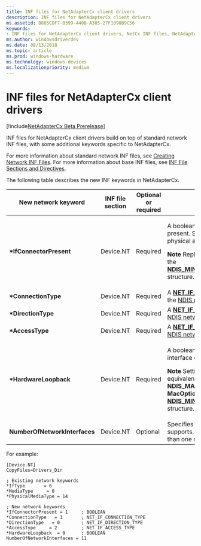 ```yaml
---
title: INF files for NetAdapterCx client drivers
description: INF files for NetAdapterCx client drivers
ms.assetid: B885CDF7-B399-440B-A385-27F1090B9C56
keywords:
- INF files for NetAdapterCx client drivers, NetCx INF files, NetAdapterCx INF
ms.author: windowsdriverdev
ms.date: 08/13/2018
ms.topic: article
ms.prod: windows-hardware
ms.technology: windows-devices
ms.localizationpriority: medium
---
```


# INF files for NetAdapterCx client drivers

[!include[NetAdapterCx Beta Prerelease](../netcx-beta-prerelease.md)]

INF files for NetAdapterCx client drivers build on top of standard network INF files, with some additional keywords specific to NetAdapterCx. 

For more information about standard network INF files, see [Creating Network INF Files](../network/creating-network-inf-files.md). For more information about base INF files, see [INF File Sections and Directives](../install/inf-file-sections-and-directives.md).

The following table describes the new INF keywords in NetAdapterCx.

| New network keyword | INF file section | Optional or required | Description |
| --- | --- | --- | --- |
| **\*IfConnectorPresent** | Device.NT | Required | <p>A boolean value that indicates if a connector is present. Set this keyword to **1**, or **TRUE**, if there is a physical adapter.</p> <p>**Note** Replaces the **IfConnectorPresent** field from the [**NDIS_MINIPORT_ADAPTER_GENERAL_ATTRIBUTES**](https://docs.microsoft.com/windows-hardware/drivers/ddi/content/ndis/ns-ndis-_ndis_miniport_adapter_general_attributes) structure.</p> |
| **\*ConnectionType** | Device.NT | Required | A [**NET_IF_CONNECTION_TYPE**](https://docs.microsoft.com/windows/desktop/api/ifdef/ne-ifdef-_net_if_connection_type) value that specifies the [NDIS network interface](../network/ndis-network-interfaces2.md) connection type. |
| **\*DirectionType** | Device.NT | Required | A [**NET_IF_DIRECTION_TYPE**](https://docs.microsoft.com/windows/desktop/api/ifdef/ne-ifdef-_net_if_direction_type) value that specifies the [NDIS network interface](../network/ndis-network-interfaces2.md) direction type. |
| **\*AccessType** | Device.NT | Required | A [**NET_IF_ACCESS_TYPE**](https://docs.microsoft.com/windows/desktop/api/ifdef/ne-ifdef-_net_if_access_type) value that specifies the [NDIS network interface](../network/ndis-network-interfaces2.md) access type. |
| **\*HardwareLoopback** | Device.NT | Required | <p>A boolean value that indicates if the network interface card (NIC) has hardware loopback support.</p> <p>**Note** Setting this keyword to **1**, or **TRUE**, is the equivalent of **not** setting the **NDIS_MAC_OPTION_NO_LOOPBACK** flag in the **MacOptions** field of the [**NDIS_MINIPORT_ADAPTER_GENERAL_ATTRIBUTES**](https://docs.microsoft.com/windows-hardware/drivers/ddi/content/ndis/ns-ndis-_ndis_miniport_adapter_general_attributes) structure.</p> |
| **NumberOfNetworkInterfaces** | Device.NT | Optional | Specifies how many network interfaces the NIC supports. Required only if the NIC supports more than one network interface per device. |

For example:

```INF
[Device.NT]
CopyFiles=Drivers_Dir

; Existing network keywords
*IfType       = 6
*MediaType     = 0
*PhysicalMediaType = 14

; New network keywords
*IfConnectorPresent = 1     ; BOOLEAN
*ConnectionType   = 1       ; NET_IF_CONNECTION_TYPE
*DirectionType   = 0        ; NET_IF_DIRECTION_TYPE
*AccessType     = 2         ; NET_IF_ACCESS_TYPE
*HardwareLoopback  = 0      ; BOOLEAN
NumberOfNetworkInterfaces = 11
```